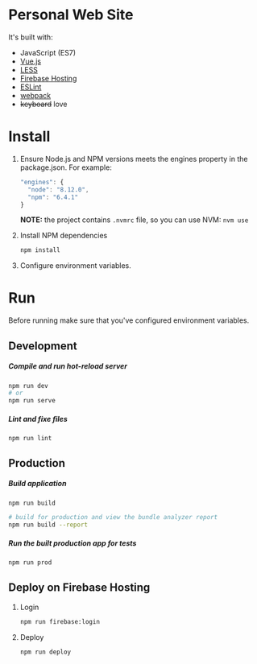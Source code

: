 # Personal Web Site

It's built with:

  - JavaScript (ES7)
  - [Vue.js](https://vuejs.org/)
  - [LESS](http://lesscss.org/)
  - [Firebase Hosting](https://firebase.google.com/)
  - [ESLint](https://eslint.org/)
  - [webpack](https://webpack.js.org/)
  - ~~keyboard~~ love


# Install

1. Ensure Node.js and NPM versions meets the engines property in the package.json. For example:

    ```js
    "engines": {
      "node": "8.12.0",
      "npm": "6.4.1"
    }
    ```

    **NOTE:** the project contains `.nvmrc` file, so you can use NVM: `nvm use`

2. Install NPM dependencies

    ```sh
    npm install
    ```

3. Configure environment variables.



# Run

Before running make sure that you've configured environment variables.

## Development

##### Compile and run hot-reload server
```sh
npm run dev
# or
npm run serve
```

##### Lint and fixe files
```
npm run lint
```


## Production

##### Build application
```sh
npm run build

# build for production and view the bundle analyzer report
npm run build --report
```

##### Run the built production app for tests
```sh
npm run prod
```

## Deploy on Firebase Hosting

1. Login

    ```sh
    npm run firebase:login
    ```

2. Deploy

    ```sh
    npm run deploy
    ```